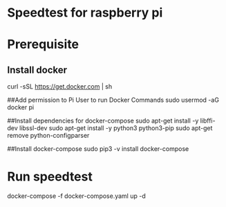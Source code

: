 # Speedtest for raspberry pi

# Prerequisite
## Install docker
curl -sSL https://get.docker.com | sh

##Add permission to Pi User to run Docker Commands
sudo usermod -aG docker pi

##Install dependencies for docker-compose
sudo apt-get install -y libffi-dev libssl-dev
sudo apt-get install -y python3 python3-pip
sudo apt-get remove python-configparser

##Install docker-compose
sudo pip3 -v install docker-compose

# Run speedtest
docker-compose -f docker-compose.yaml up -d
